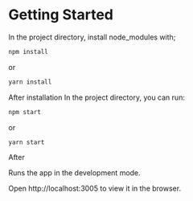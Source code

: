 # Getting Started

In the project directory, install node_modules with;

```bash
npm install 
```
or

```bash
yarn install 
```
After installation
In the project directory, you can run:
```bash
npm start
```
or

```bash
yarn start
```

After

Runs the app in the development mode.

Open http://localhost:3005 to view it in the browser.